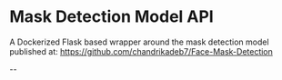 # Mask Detection Model API

A Dockerized Flask based wrapper around the mask detection model published at: https://github.com/chandrikadeb7/Face-Mask-Detection

--